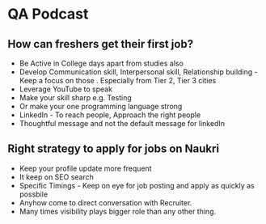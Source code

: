 # QA Podcast

## How can freshers get their first job?

* Be Active in College days apart from studies also
* Develop Communication skill, Interpersonal skill, Relationship building - Keep a focus on those . Especially from Tier 2, Tier 3 cities
* Leverage YouTube to speak
* Make your skill sharp e.g. Testing
* Or make your one programming language strong
* LinkedIn - To reach people, Approach the right people
* Thoughtful message and not the default message for linkedIn

## Right strategy to apply for jobs on Naukri

* Keep your profile update more frequent
* It keep on SEO search
* Specific Timings - Keep on eye for job posting and apply as quickly as possbile
* Anyhow come to direct conversation with Recruiter.
* Many times visibility plays bigger role than any other thing.
